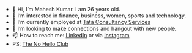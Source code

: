 - 👋 Hi, I’m Mahesh Kumar. I am 26 years old.
- 👀 I’m interested in finance, business, women, sports and technology. 
- 🌱 I’m currently employed at [Tata Consultancy Services][4]
- 💞️ I’m looking to make connections and hangout with new people.
- 📫 How to reach me: [LinkedIn][1] or via [Instagram][2] 
- PS: [The No Hello Club][3]



[1]: https://www.linkedin.com/in/themaheshkumar/ "LinkedIn"
[2]: https://www.instagram.com/maxking.21/ "Instagram"
[3]: https://github.com/simonhearne/nohello.club# "The No Hello Club"
[4]: https://www.tcs.com "Tata Consultancy Services"
<!---
maheshsk78/maheshsk78 is a ✨ special ✨ repository because its `README.md` (this file) appears on your GitHub profile.
You can click the Preview link to take a look at your changes.
--->
